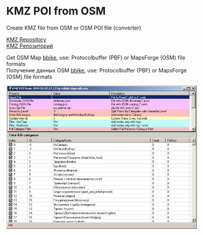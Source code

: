 # KMZ POI from OSM
Create KMZ file from OSM or OSM POI file (converter)   

[KMZ Repository](https://github.com/dkxce/KMZ_FILES)     
[KMZ Репозиторий](https://github.com/dkxce/KMZ_FILES)     

Get OSM Map [bbike](https://extract.bbbike.org/), use:  Protocolbuffer (PBF) or MapsForge (OSM) file formats       
Получение данных OSM [bbike](https://extract.bbbike.org/), use:  Protocolbuffer (PBF) or MapsForge (OSM) file formats  

<img src="window.png"/>
